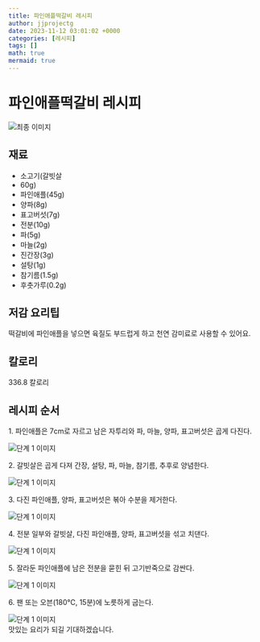 ```yaml
---
title: 파인애플떡갈비 레시피
author: jjprojectg
date: 2023-11-12 03:01:02 +0000
categories: [레시피]
tags: []
math: true
mermaid: true
---
```

<meta name="og:type" content="website"/>
<meta charset="UTF-8"/>
<div class="header">
  <h1>파인애플떡갈비 레시피</h1>
</div>

<div class="container my-4">
  <div class="row">
    <div class="col-12 col-md-6">
      <div class="recipe-image">
        <img src="http://www.foodsafetykorea.go.kr/uploadimg/cook/10_01068_2.png" class="step-image" alt="최종 이미지"/>
      </div>
    </div>
    <div class="col-12 col-md-6">
      <div class="ingredients">
        <h2>재료</h2>
        <ul class="card">
          <li> 소고기(갈빗살 </li>
          <li>  60g) </li>
          <li>  파인애플(45g) </li>
          <li> 양파(8g) </li>
          <li>  표고버섯(7g) </li>
          <li>  전분(10g) </li>
          <li> 파(5g) </li>
          <li>  마늘(2g) </li>
          <li>  진간장(3g) </li>
          <li>  설탕(1g) </li>
          <li> 참기름(1.5g) </li>
          <li>  후춧가루(0.2g) </li>
</ul>
      </div>
    </div>
    <div class="col-12 col-md-6">
      <div class="ingredients">
        <h2>저감 요리팁</h2>
        <div class="card"> 
          <p>
            떡갈비에 파인애플을 넣으면 육질도 부드럽게 하고 천연 감미료로 사용할 수 있어요.
          </p>
        </div>
      </div>
      <div class="ingredients">
        <h2>칼로리</h2>
        <div class="card"> 
          <p>
            336.8 칼로리
          </p>
        </div>
      </div>
    </div>
  </div>

  <h2 class="my-4">레시피 순서</h2>
  <div class="card recipe-card">
    <div class="card-body recipe-step">
      <p class="card-text step-description">1. 파인애플은 7cm로 자르고
남은 자투리와 파, 마늘, 양파,
표고버섯은 곱게 다진다.</p>
      <img src="http://www.foodsafetykorea.go.kr/uploadimg/cook/20_01068_1.JPG" alt="단계 1 이미지" class="step-image"/>
    </div>
  </div>
  <div class="card recipe-card">
    <div class="card-body recipe-step">
      <p class="card-text step-description">2. 갈빗살은 곱게 다져 간장,
설탕, 파, 마늘, 참기름, 추후로
양념한다.</p>
      <img src="http://www.foodsafetykorea.go.kr/uploadimg/cook/20_01068_2.JPG" alt="단계 1 이미지" class="step-image"/>
    </div>
  </div>
  <div class="card recipe-card">
    <div class="card-body recipe-step">
      <p class="card-text step-description">3. 다진 파인애플, 양파, 표고버섯은
볶아 수분을 제거한다.</p>
      <img src="http://www.foodsafetykorea.go.kr/uploadimg/cook/20_01068_3.JPG" alt="단계 1 이미지" class="step-image"/>
    </div>
  </div>
  <div class="card recipe-card">
    <div class="card-body recipe-step">
      <p class="card-text step-description">4. 전분 일부와 갈빗살, 다진
파인애플, 양파, 표고버섯을 섞고
치댄다.</p>
      <img src="http://www.foodsafetykorea.go.kr/uploadimg/cook/20_01068_4.JPG" alt="단계 1 이미지" class="step-image"/>
    </div>
  </div>
  <div class="card recipe-card">
    <div class="card-body recipe-step">
      <p class="card-text step-description">5. 잘라둔 파인애플에 남은 전분을
묻힌 뒤 고기반죽으로 감싼다.</p>
      <img src="http://www.foodsafetykorea.go.kr/uploadimg/cook/20_01068_5.jpg" alt="단계 1 이미지" class="step-image"/>
    </div>
  </div>
  <div class="card recipe-card">
    <div class="card-body recipe-step">
      <p class="card-text step-description">6. 팬 또는 오븐(180℃, 15분)에
노릇하게 굽는다.</p>
      <img src="http://www.foodsafetykorea.go.kr/uploadimg/cook/20_01068_6.JPG" alt="단계 1 이미지" class="step-image"/>
    </div>
  </div>

</div>
맛있는 요리가 되길 기대하겠습니다.
